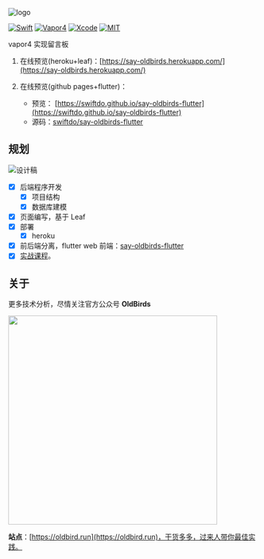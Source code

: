 
![logo](http://blog.loveli.site/2020-08-23-logo.png)

[![Swift](https://img.shields.io/badge/Swift-5.2-orange.svg)](https://swift.org)
[![Vapor4](https://img.shields.io/badge/Vapor-4-F6CBCA.svg)](https://github.com/vapor/vapor)
[![Xcode](https://img.shields.io/badge/Xcode-11.6-blue.svg)](https://developer.apple.com/xcode)
[![MIT](https://img.shields.io/badge/licenses-MIT-red.svg)](https://opensource.org/licenses/MIT)

vapor4 实现留言板

1. 在线预览(heroku+leaf)：[https://say-oldbirds.herokuapp.com/](https://say-oldbirds.herokuapp.com/)

2. 在线预览(github pages+flutter)：
   * 预览： [https://swiftdo.github.io/say-oldbirds-flutter](https://swiftdo.github.io/say-oldbirds-flutter)
   * 源码：[swiftdo/say-oldbirds-flutter](https://github.com/swiftdo/say-oldbirds-flutter)

## 规划

![设计稿](http://blog.loveli.site/2020-08-26-landscape22.png)

* [x] 后端程序开发
  * [x] 项目结构
  * [x] 数据库建模
* [x] 页面编写，基于 Leaf
* [x] 部署
  * [x] heroku
* [x] 前后端分离，flutter web 前端：[say-oldbirds-flutter](https://swiftdo.github.io/say-oldbirds-flutter)
* [x] [实战课程](https://oldbird.run/swift/vapor/t6-say-oldbirds.html)。

## 关于

更多技术分析，尽情关注官方公众号 **OldBirds**

<img src="http://blog.loveli.site/mweb/wechat-logo.png" width="420" />

**站点**：[https://oldbird.run](https://oldbird.run)，干货多多，过来人带你最佳实践。
